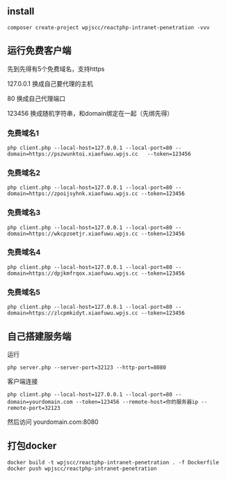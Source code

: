 ## install

```
composer create-project wpjscc/reactphp-intranet-penetration -vvv
```

## 运行免费客户端

先到先得有5个免费域名，支持https

127.0.0.1 换成自己要代理的主机

80 换成自己代理端口

123456 换成随机字符串，和domain绑定在一起（先绑先得）

### 免费域名1

```
php client.php --local-host=127.0.0.1 --local-port=80 --domain=https://pszwunktoi.xiaofuwu.wpjs.cc	 --token=123456

```
### 免费域名2

```
php client.php --local-host=127.0.0.1 --local-port=80 --domain=https://zpoijsyhnk.xiaofuwu.wpjs.cc --token=123456

```
### 免费域名3

```
php client.php --local-host=127.0.0.1 --local-port=80 --domain=https://wkcpzoetjr.xiaofuwu.wpjs.cc --token=123456

```
### 免费域名4

```
php client.php --local-host=127.0.0.1 --local-port=80 --domain=https://dpjkmfrqox.xiaofuwu.wpjs.cc --token=123456

```

### 免费域名5

```
php client.php --local-host=127.0.0.1 --local-port=80 --domain=https://zlcpmkidyt.xiaofuwu.wpjs.cc --token=123456

```


## 自己搭建服务端

运行
```
php server.php --server-port=32123 --http-port=8080
```

客户端连接

```
php client.php --local-host=127.0.0.1 --local-port=80 --domain=yourdomain.com --token=123456 --remote-host=你的服务器ip --remote-port=32123
```

然后访问 yourdomain.com:8080



## 打包docker


```
docker build -t wpjscc/reactphp-intranet-penetration . -f Dockerfile
docker push wpjscc/reactphp-intranet-penetration
```

